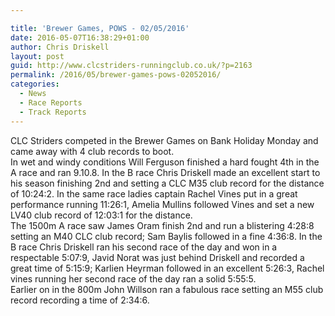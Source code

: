 ```yaml
---

title: 'Brewer Games, POWS - 02/05/2016'
date: 2016-05-07T16:38:29+01:00
author: Chris Driskell
layout: post
guid: http://www.clcstriders-runningclub.co.uk/?p=2163
permalink: /2016/05/brewer-games-pows-02052016/
categories:
  - News
  - Race Reports
  - Track Reports
---
```

CLC Striders competed in the Brewer Games on Bank Holiday Monday and came away with 4 club records to boot.  
In wet and windy conditions Will Ferguson finished a hard fought 4th in the A race and ran 9.10.8. In the B race Chris Driskell made an excellent start to his season finishing 2nd and setting a CLC M35 club record for the distance of 10:24:2. In the same race ladies captain Rachel Vines put in a great performance running 11:26:1, Amelia Mullins followed Vines and set a new LV40 club record of 12:03:1 for the distance.  
The 1500m A race saw James Oram finish 2nd and run a blistering 4:28:8 setting an M40 CLC club record; Sam Baylis followed in a fine 4:36:8. In the B race Chris Driskell ran his second race of the day and won in a respectable 5:07:9, Javid Norat was just behind Driskell and recorded a great time of 5:15:9; Karlien Heyrman followed in an excellent 5:26:3, Rachel vines running her second race of the day ran a solid 5:55:5.  
Earlier on in the 800m John Willson ran a fabulous race setting an M55 club record recording a time of 2:34:6.